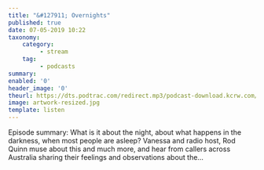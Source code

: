 ```yaml
---
title: "&#127911; Overnights"
published: true
date: 07-05-2019 10:22
taxonomy:
    category:
         - stream
    tag:
         - podcasts
summary:
enabled: '0'
header_image: '0'
theurl: https://dts.podtrac.com/redirect.mp3/podcast-download.kcrw.com/kcrw/audio/podcast/etc/nw/KCRW-nocturne-overnights-190423.mp3
image: artwork-resized.jpg
template: listen
---
```

 
Episode summary: What is it about the night, about what happens in the darkness, when most people are asleep? Vanessa and radio host, Rod Quinn muse about this and much more, and hear from callers across Australia sharing their feelings and observations about the…
